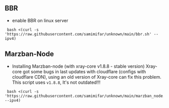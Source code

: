 ## BBR
- enable BBR on linux server
```
 bash <(curl -s 'https://raw.githubusercontent.com/samimifar/unknown/main/bbr.sh' --ipv4)
```
## Marzban-Node
- Installing Marzban-node (with xray-core v1.8.8 - stable version)
Xray-core got some bugs in last updates with cloudflare (configs with cloudflare CDN), using an old version of Xray-core can fix this problem. This script uses `v1.8.8`, It's not outdated!!!
```
 bash <(curl -s 'https://raw.githubusercontent.com/samimifar/unknown/main/marzban_node.sh' --ipv4)
```
